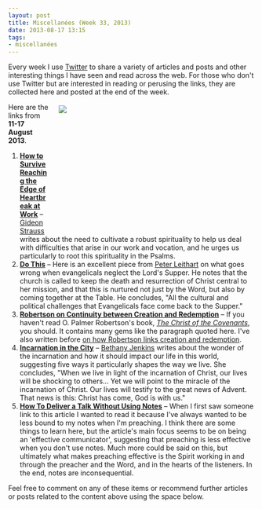 ```yaml
---
layout: post
title: Miscellanées (Week 33, 2013)
date: 2013-08-17 13:15
tags:
- miscellanées
---
```

Every week I use <a href="http://twitter.com/jakebelder">Twitter</a> to share a variety of articles and posts and other interesting things I have seen and read across the web. For those who don't use Twitter but are interested in reading or perusing the links, they are collected here and posted at the end of the week.

<div style="float: right; margin: 5px 1px 0px 20px; width: 400px; height: 256px;"><img src="https://dl.dropboxusercontent.com/u/3897986/Jake%20Blog%20Images/stress.jpg"></div>
Here are the links from <strong>11-17 August 2013</strong>.

<ol>
<li><strong><a href="http://bit.ly/11YGJku">How to Survive Reaching the Edge of Heartbreak at Work</a></strong> – <a href="http://twitter.com/gideonstrauss">Gideon Strauss</a> writes about the need to cultivate a robust spirituality to help us deal with difficulties that arise in our work and vocation, and he urges us particularly to root this spirituality in the Psalms.</li>

<li><strong><a href="http://bit.ly/15uoyQG">Do This</a></strong> – Here is an excellent piece from <a href="http://twitter.com/PLeithart">Peter Leithart</a> on what goes wrong when evangelicals neglect the Lord's Supper. He notes that the church is called to keep the death and resurrection of Christ central to her mission, and that this is nurtured not just by the Word, but also by coming together at the Table. He concludes, "All the cultural and political challenges that Evangelicals face come back to the Supper."</li>

<li><strong><a href="http://bit.ly/15y3FnH">Robertson on Continuity between Creation and Redemption</a></strong> – If you haven't read O. Palmer Robertson's book, <em><a href="http://www.amazon.co.uk/gp/product/0875524184/ref=as_li_qf_sp_asin_il_tl?ie=UTF8&tag=jakebeldercom-21&linkCode=as2&camp=1634&creative=6738&creativeASIN=0875524184">The Christ of the Covenants</a></em>, you should. It contains many gems like the paragraph quoted here. I've also written before <a href="http://blog.jakebelder.com/post/how-the-covenant-of-creation-shapes-our-calling">on how Robertson links creation and redemption</a>.</li>

<li><strong><a href="http://bit.ly/15y4vAM">Incarnation in the City</a></strong> – <a href="http://twitter.com/BethanyJenkins">Bethany Jenkins</a> writes about the wonder of the incarnation and how it should impact our life in this world, suggesting five ways it particularly shapes the way we live. She concludes, "When we live in light of the incarnation of Christ, our lives will be shocking to others... Yet we will point to the miracle of the incarnation of Christ. Our lives will testify to the great news of Advent. That news is this: Christ has come, God is with us."</li>

<li><strong><a href="http://bit.ly/1dcFx1p">How To Deliver a Talk Without Using Notes</a></strong> – When I first saw someone link to this article I wanted to read it because I've always wanted to be less bound to my notes when I'm preaching. I think there are some things to learn here, but the article's main focus seems to be on being an 'effective communicator', suggesting that preaching is less effective when you don't use notes. Much more could be said on this, but ultimately what makes preaching effective is the Spirit working in and through the preacher and the Word, and in the hearts of the listeners. In the end, notes are inconsequential.</li>
</ol>

Feel free to comment on any of these items or recommend further articles or posts related to the content above using the space below.
